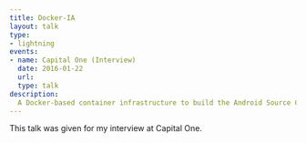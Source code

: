 ```yaml
---
title: Docker-IA
layout: talk
type:
- lightning
events:
- name: Capital One (Interview)
  date: 2016-01-22
  url:
  type: talk
description:
  A Docker-based container infrastructure to build the Android Source Code for different Intel Architecture platforms.
---
```

This talk was given for my interview at Capital One.
